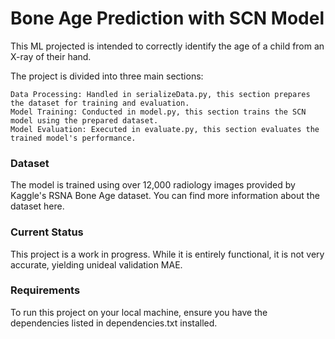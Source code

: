 # Bone Age Prediction with SCN Model

This ML projected is intended to correctly identify the age of a child from an X-ray of their hand.

The project is divided into three main sections:

    Data Processing: Handled in serializeData.py, this section prepares the dataset for training and evaluation.
    Model Training: Conducted in model.py, this section trains the SCN model using the prepared dataset.
    Model Evaluation: Executed in evaluate.py, this section evaluates the trained model's performance.

### Dataset

The model is trained using over 12,000 radiology images provided by Kaggle's RSNA Bone Age dataset. You can find more information about the dataset here.

### Current Status

This project is a work in progress. While it is entirely functional, it is not very accurate, yielding unideal validation MAE. 

### Requirements

To run this project on your local machine, ensure you have the dependencies listed in dependencies.txt installed.
